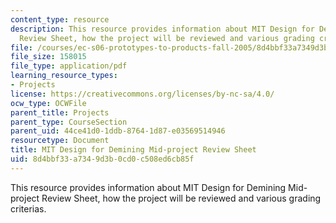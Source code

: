 ```yaml
---
content_type: resource
description: This resource provides information about MIT Design for Demining Mid-project
  Review Sheet, how the project will be reviewed and various grading criterias.
file: /courses/ec-s06-prototypes-to-products-fall-2005/8d4bbf33a7349d3b0cd0c508ed6cb85f_MITEC_S06F05_m2_review.pdf
file_size: 158015
file_type: application/pdf
learning_resource_types:
- Projects
license: https://creativecommons.org/licenses/by-nc-sa/4.0/
ocw_type: OCWFile
parent_title: Projects
parent_type: CourseSection
parent_uid: 44ce41d0-1ddb-8764-1d87-e03569514946
resourcetype: Document
title: MIT Design for Demining Mid-project Review Sheet
uid: 8d4bbf33-a734-9d3b-0cd0-c508ed6cb85f
---
```

This resource provides information about MIT Design for Demining Mid-project Review Sheet, how the project will be reviewed and various grading criterias.